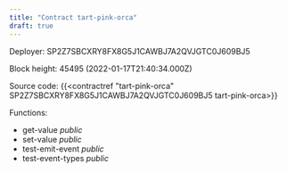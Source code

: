```yaml
---
title: "Contract tart-pink-orca"
draft: true
---
```

Deployer: SP2Z7SBCXRY8FX8G5J1CAWBJ7A2QVJGTC0J609BJ5


 



Block height: 45495 (2022-01-17T21:40:34.000Z)

Source code: {{<contractref "tart-pink-orca" SP2Z7SBCXRY8FX8G5J1CAWBJ7A2QVJGTC0J609BJ5 tart-pink-orca>}}

Functions:

* get-value _public_
* set-value _public_
* test-emit-event _public_
* test-event-types _public_
